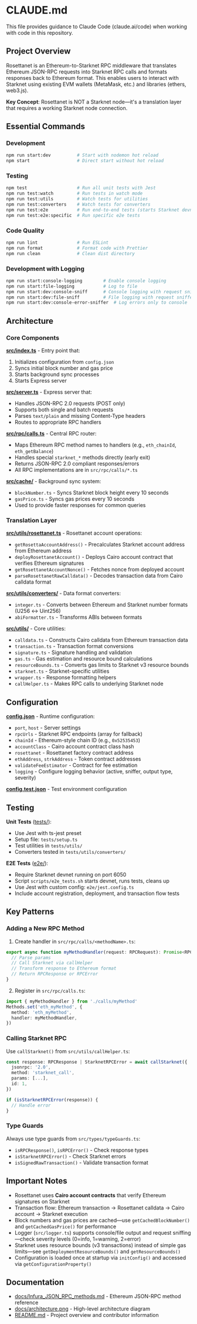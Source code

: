 # CLAUDE.md

This file provides guidance to Claude Code (claude.ai/code) when working with code in this repository.

## Project Overview

Rosettanet is an Ethereum-to-Starknet RPC middleware that translates Ethereum JSON-RPC requests into Starknet RPC calls and formats responses back to Ethereum format. This enables users to interact with Starknet using existing EVM wallets (MetaMask, etc.) and libraries (ethers, web3.js).

**Key Concept**: Rosettanet is NOT a Starknet node—it's a translation layer that requires a working Starknet node connection.

## Essential Commands

### Development
```bash
npm run start:dev          # Start with nodemon hot reload
npm start                  # Direct start without hot reload
```

### Testing
```bash
npm test                   # Run all unit tests with Jest
npm run test:watch         # Run tests in watch mode
npm run test:utils         # Watch tests for utilities
npm run test:converters    # Watch tests for converters
npm run test:e2e           # Run end-to-end tests (starts Starknet devnet)
npm run test:e2e:specific  # Run specific e2e tests
```

### Code Quality
```bash
npm run lint               # Run ESLint
npm run format             # Format code with Prettier
npm run clean              # Clean dist directory
```

### Development with Logging
```bash
npm run start:console-logging        # Enable console logging
npm run start:file-logging           # Log to file
npm run start:dev:console-sniff      # Console logging with request sniffer
npm run start:dev:file-sniff         # File logging with request sniffer
npm run start:dev:console-error-sniffer  # Log errors only to console
```

## Architecture

### Core Components

**[src/index.ts](src/index.ts)** - Entry point that:
1. Initializes configuration from `config.json`
2. Syncs initial block number and gas price
3. Starts background sync processes
4. Starts Express server

**[src/server.ts](src/server.ts)** - Express server that:
- Handles JSON-RPC 2.0 requests (POST only)
- Supports both single and batch requests
- Parses `text/plain` and missing Content-Type headers
- Routes to appropriate RPC handlers

**[src/rpc/calls.ts](src/rpc/calls.ts)** - Central RPC router:
- Maps Ethereum RPC method names to handlers (e.g., `eth_chainId`, `eth_getBalance`)
- Handles special `starknet_*` methods directly (early exit)
- Returns JSON-RPC 2.0 compliant responses/errors
- All RPC implementations are in `src/rpc/calls/*.ts`

**[src/cache/](src/cache/)** - Background sync system:
- `blockNumber.ts` - Syncs Starknet block height every 10 seconds
- `gasPrice.ts` - Syncs gas prices every 10 seconds
- Used to provide faster responses for common queries

### Translation Layer

**[src/utils/rosettanet.ts](src/utils/rosettanet.ts)** - Rosettanet account operations:
- `getRosettaAccountAddress()` - Precalculates Starknet account address from Ethereum address
- `deployRosettanetAccount()` - Deploys Cairo account contract that verifies Ethereum signatures
- `getRosettanetAccountNonce()` - Fetches nonce from deployed account
- `parseRosettanetRawCalldata()` - Decodes transaction data from Cairo calldata format

**[src/utils/converters/](src/utils/converters/)** - Data format converters:
- `integer.ts` - Converts between Ethereum and Starknet number formats (U256 ↔ Uint256)
- `abiFormatter.ts` - Transforms ABIs between formats

**[src/utils/](src/utils/)** - Core utilities:
- `calldata.ts` - Constructs Cairo calldata from Ethereum transaction data
- `transaction.ts` - Transaction format conversions
- `signature.ts` - Signature handling and validation
- `gas.ts` - Gas estimation and resource bound calculations
- `resourceBounds.ts` - Converts gas limits to Starknet v3 resource bounds
- `starknet.ts` - Starknet-specific utilities
- `wrapper.ts` - Response formatting helpers
- `callHelper.ts` - Makes RPC calls to underlying Starknet node

## Configuration

**[config.json](config.json)** - Runtime configuration:
- `port`, `host` - Server settings
- `rpcUrls` - Starknet RPC endpoints (array for fallback)
- `chainId` - Ethereum-style chain ID (e.g., `0x52535453`)
- `accountClass` - Cairo account contract class hash
- `rosettanet` - Rosettanet factory contract address
- `ethAddress`, `strkAddress` - Token contract addresses
- `validateFeeEstimator` - Contract for fee estimation
- `logging` - Configure logging behavior (active, sniffer, output type, severity)

**[config.test.json](config.test.json)** - Test environment configuration

## Testing

**Unit Tests** ([tests/](tests/)):
- Use Jest with ts-jest preset
- Setup file: `tests/setup.ts`
- Test utilities in `tests/utils/`
- Converters tested in `tests/utils/converters/`

**E2E Tests** ([e2e/](e2e/)):
- Require Starknet devnet running on port 6050
- Script `scripts/e2e_tests.sh` starts devnet, runs tests, cleans up
- Use Jest with custom config: `e2e/jest.config.ts`
- Include account registration, deployment, and transaction flow tests

## Key Patterns

### Adding a New RPC Method

1. Create handler in `src/rpc/calls/<methodName>.ts`:
```typescript
export async function myMethodHandler(request: RPCRequest): Promise<RPCResponse | RPCError> {
  // Parse params
  // Call Starknet via callHelper
  // Transform response to Ethereum format
  // Return RPCResponse or RPCError
}
```

2. Register in `src/rpc/calls.ts`:
```typescript
import { myMethodHandler } from './calls/myMethod'
Methods.set('eth_myMethod', {
  method: 'eth_myMethod',
  handler: myMethodHandler,
})
```

### Calling Starknet RPC

Use `callStarknet()` from `src/utils/callHelper.ts`:
```typescript
const response: RPCResponse | StarknetRPCError = await callStarknet({
  jsonrpc: '2.0',
  method: 'starknet_call',
  params: [...],
  id: 1,
})

if (isStarknetRPCError(response)) {
  // Handle error
}
```

### Type Guards

Always use type guards from `src/types/typeGuards.ts`:
- `isRPCResponse()`, `isRPCError()` - Check response types
- `isStarknetRPCError()` - Check Starknet errors
- `isSignedRawTransaction()` - Validate transaction format

## Important Notes

- Rosettanet uses **Cairo account contracts** that verify Ethereum signatures on Starknet
- Transaction flow: Ethereum transaction → Rosettanet calldata → Cairo account → Starknet execution
- Block numbers and gas prices are cached—use `getCachedBlockNumber()` and `getCachedGasPrice()` for performance
- Logger (`src/logger.ts`) supports console/file output and request sniffing—check severity levels (0=info, 1=warning, 2=error)
- Starknet uses resource bounds (v3 transactions) instead of simple gas limits—see `getDeploymentResourceBounds()` and `getResourceBounds()`
- Configuration is loaded once at startup via `initConfig()` and accessed via `getConfigurationProperty()`

## Documentation

- [docs/Infura_JSON_RPC_methods.md](docs/Infura_JSON_RPC_methods.md) - Ethereum JSON-RPC method reference
- [docs/architecture.png](docs/architecture.png) - High-level architecture diagram
- [README.md](README.md) - Project overview and contributor information
